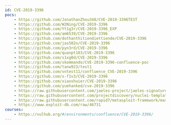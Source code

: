 ```yaml
---
id: CVE-2019-3396
pocs:
    - https://github.com/JonathanZhou348/CVE-2019-3396TEST
    - https://github.com/W2Ning/CVE-2019-3396
    - https://github.com/Yt1g3r/CVE-2019-3396_EXP
    - https://github.com/am6539/CVE-2019-3396
    - https://github.com/dothanthitiendiettiende/CVE-2019-3396
    - https://github.com/jas502n/CVE-2019-3396
    - https://github.com/pyn3rd/CVE-2019-3396
    - https://github.com/quanpt103/CVE-2019-3396
    - https://github.com/s1xg0d/CVE-2019-3396
    - https://github.com/skommando/CVE-2019-3396-confluence-poc
    - https://github.com/tanw923/test1
    - https://github.com/vntest11/confluence_CVE-2019-3396
    - https://github.com/x-f1v3/CVE-2019-3396
    - https://github.com/xiaoshuier/CVE-2019-3396
    - https://github.com/yuehanked/cve-2019-3396
    - https://raw.githubusercontent.com/jaeles-project/jaeles-signatures/master/cves/atlassian-confluence-path-traversal-cve-2019-3396.yaml
    - https://raw.githubusercontent.com/projectdiscovery/nuclei-templates/master/cves/CVE-2019-3396.yaml
    - https://raw.githubusercontent.com/rapid7/metasploit-framework/master/modules/exploits/multi/http/confluence_widget_connector.rb
    - https://www.exploit-db.com/raw/46731
courses:
    - https://vulhub.org/#/environments/confluence/CVE-2019-3396/
---
```

